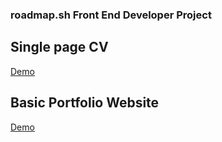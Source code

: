 ### roadmap.sh Front End Developer Project

## Single page CV 
[Demo](https://roadmap-sh-front-end-projects.vercel.app/Single-Page%20CV)

## Basic Portfolio Website 
[Demo](https://roadmap-sh-front-end-projects.vercel.app/Basic-HTML-Website)
